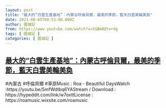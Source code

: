 ```yaml
---
layout: post
title: "最大的“白雲生產基地”：內蒙古呼倫貝爾，最美的季節，藍天白雲美輪美奐"
date: 2021-08-05T00:53:00.000Z
author: 圍城記
from: https://www.youtube.com/watch?v=SSBm8Qtxrdg
tags: [ 圍城記 ]
categories: [ 圍城記 ]
---
```

<!--1628124780000-->
[最大的“白雲生產基地”：內蒙古呼倫貝爾，最美的季節，藍天白雲美輪美奐](https://www.youtube.com/watch?v=SSBm8Qtxrdg)
------

<div>
#內蒙古 #呼倫貝爾 #草原Music : Roa - Beautiful DaysWatch :https://youtu.be/5mfWdtbq6YAStream / Download : https://hypeddit.com/link/w7oxttLicense : https://roamusic.wixsite.com/roamusic
</div>
